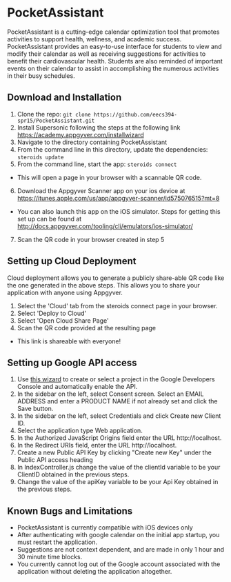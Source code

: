 # PocketAssistant
PocketAssistant is a cutting-edge calendar optimization tool that promotes activities to support health, wellness, and academic success.
PocketAssistant provides an easy-to-use interface for students to view and modify their calendar as well as receiving suggestions for activities to benefit their cardiovascular health. Students are also reminded of important events on their calendar to assist in accomplishing the numerous activities in their busy schedules.

## Download and Installation
1. Clone the repo: `git clone https://github.com/eecs394-spr15/PocketAssistant.git`
2. Install Supersonic following the steps at the following link https://academy.appgyver.com/installwizard
3. Navigate to the directory containing PocketAssistant
4. From the command line in this directory, update the dependencies: `steroids update`
5. From the command line, start the app: `steroids connect`
  - This will open a page in your browser with a scannable QR code.
6. Download the Appgyver Scanner app on your ios device at https://itunes.apple.com/us/app/appgyver-scanner/id575076515?mt=8
  - You can also launch this app on the iOS simulator. Steps for getting this set up can be found at http://docs.appgyver.com/tooling/cli/emulators/ios-simulator/
7. Scan the QR code in your browser created in step 5

## Setting up Cloud Deployment 
Cloud deployment allows you to generate a publicly share-able QR code like the one generated in the above steps. This allows you to share your application with anyone using Appgyver.

1. Select the 'Cloud' tab from the steroids connect page in your browser.
2. Select 'Deploy to Cloud'
3. Select 'Open Cloud Share Page'
4. Scan the QR code provided at the resulting page
  - This link is shareable with everyone!

## Setting up Google API access
1. Use [this wizard](https://console.developers.google.com/start/api?id=calendar) to create or select a project in the Google Developers Console and automatically enable the API.
2. In the sidebar on the left, select Consent screen. Select an EMAIL ADDRESS and enter a PRODUCT NAME if not already set and click the Save button.
3. In the sidebar on the left, select Credentials and click Create new Client ID.
4. Select the application type Web application.
5. In the Authorized JavaScript Origins field enter the URL http://localhost.
6. In the Redirect URIs field, enter the URL http://localhost.
7. Create a new Public API Key by clicking "Create new Key" under the Public API access heading
8. In IndexController.js change the value of the clientId variable to be your ClientID obtained in the previous steps.
9. Change the value of the apiKey variable to be your Api Key obtained in the previous steps.

## Known Bugs and Limitations
- PocketAssistant is currently compatible with iOS devices only
- After authenticating with google calendar on the initial app startup, you must restart the application.
- Suggestions are not context dependent, and are made in only 1 hour and 30 minute time blocks.
- You currently cannot log out of the Google account associated with the application without deleting the application altogether.
